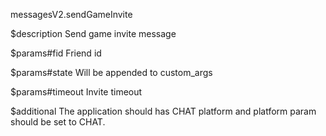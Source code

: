 messagesV2.sendGameInvite

$description
Send game invite message

$params#fid
Friend id

$params#state
Will be appended to custom_args

$params#timeout
Invite timeout

$additional
The application should has CHAT platform and platform param should be set to CHAT.